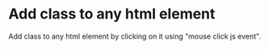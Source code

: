 # Add class to any html element
 Add class to any html element by clicking on it using "mouse click js event".
